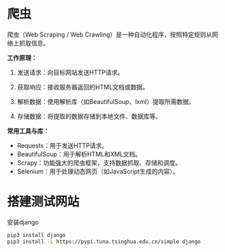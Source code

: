 # 爬虫

爬虫（Web Scraping / Web Crawling）是一种自动化程序，按照特定规则从网络上抓取信息。

**工作原理：**

1. 发送请求：向目标网站发送HTTP请求。

2. 获取响应：接收服务器返回的HTML文档或数据。

3. 解析数据：使用解析库（如BeautifulSoup、lxml）提取所需数据。

4. 存储数据：将提取的数据存储到本地文件、数据库等。

**常用工具与库：**

- Requests：用于发送HTTP请求。
- BeautifulSoup：用于解析HTML和XML文档。
- Scrapy：功能强大的爬虫框架，支持数据抓取、存储和调度。
- Selenium：用于处理动态网页（如JavaScript生成的内容）。

# 搭建测试网站

安装django

~~~sh
pip3 install django
pip3 install -i https://pypi.tuna.tsinghua.edu.cn/simple django
~~~

